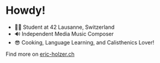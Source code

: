 # Howdy!
- 👨‍🎓 Student at 42 Lausanne, Switzerland
- 🔊 Independent Media Music Composer
- 😎 Cooking, Language Learning, and Calisthenics Lover!

Find more on <a href="https://www.eric-holzer.ch" target="_blank">eric-holzer.ch</a>
